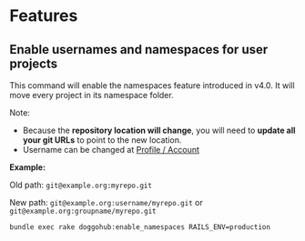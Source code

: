 # Features

## Enable usernames and namespaces for user projects

This command will enable the namespaces feature introduced in v4.0. It will move every project in its namespace folder.

Note:

- Because the **repository location will change**, you will need to **update all your git URLs** to point to the new location.
- Username can be changed at [Profile / Account](/profile/account)

**Example:**

Old path: `git@example.org:myrepo.git`

New path: `git@example.org:username/myrepo.git` or `git@example.org:groupname/myrepo.git`

```
bundle exec rake doggohub:enable_namespaces RAILS_ENV=production
```
